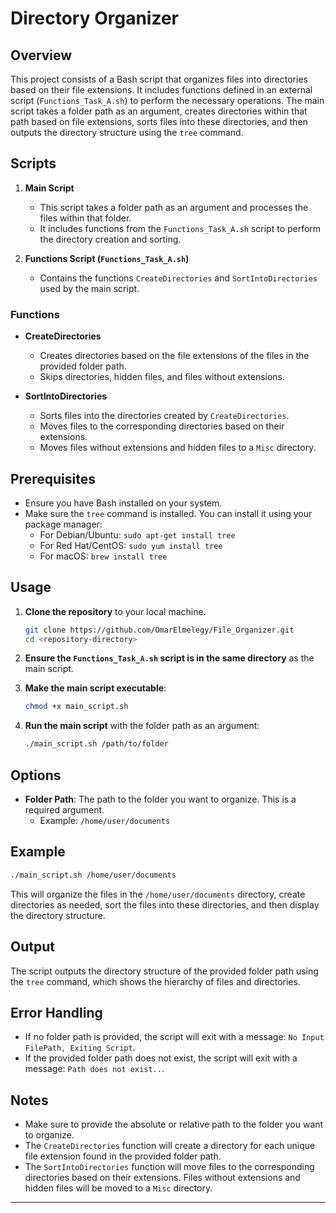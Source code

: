 # Directory Organizer

## Overview

This project consists of a Bash script that organizes files into directories based on their file extensions. It includes functions defined in an external script (`Functions_Task_A.sh`) to perform the necessary operations. The main script takes a folder path as an argument, creates directories within that path based on file extensions, sorts files into these directories, and then outputs the directory structure using the `tree` command.

## Scripts

1. **Main Script**
   - This script takes a folder path as an argument and processes the files within that folder.
   - It includes functions from the `Functions_Task_A.sh` script to perform the directory creation and sorting.

2. **Functions Script (`Functions_Task_A.sh`)**
   - Contains the functions `CreateDirectories` and `SortIntoDirectories` used by the main script.

### Functions

- **CreateDirectories**
  - Creates directories based on the file extensions of the files in the provided folder path.
  - Skips directories, hidden files, and files without extensions.

- **SortIntoDirectories**
  - Sorts files into the directories created by `CreateDirectories`.
  - Moves files to the corresponding directories based on their extensions.
  - Moves files without extensions and hidden files to a `Misc` directory.

## Prerequisites

- Ensure you have Bash installed on your system.
- Make sure the `tree` command is installed. You can install it using your package manager:
  - For Debian/Ubuntu: `sudo apt-get install tree`
  - For Red Hat/CentOS: `sudo yum install tree`
  - For macOS: `brew install tree`

## Usage

1. **Clone the repository** to your local machine.
   ```bash
   git clone https://github.com/OmarElmelegy/File_Organizer.git
   cd <repository-directory>
   ```

2. **Ensure the `Functions_Task_A.sh` script is in the same directory** as the main script.

3. **Make the main script executable**:
   ```bash
   chmod +x main_script.sh
   ```

4. **Run the main script** with the folder path as an argument:
   ```bash
   ./main_script.sh /path/to/folder
   ```

## Options

- **Folder Path**: The path to the folder you want to organize. This is a required argument.
  - Example: `/home/user/documents`

## Example

```bash
./main_script.sh /home/user/documents
```

This will organize the files in the `/home/user/documents` directory, create directories as needed, sort the files into these directories, and then display the directory structure.

## Output

The script outputs the directory structure of the provided folder path using the `tree` command, which shows the hierarchy of files and directories.

## Error Handling

- If no folder path is provided, the script will exit with a message: `No Input FilePath, Exiting Script`.
- If the provided folder path does not exist, the script will exit with a message: `Path does not exist..`.

## Notes

- Make sure to provide the absolute or relative path to the folder you want to organize.
- The `CreateDirectories` function will create a directory for each unique file extension found in the provided folder path.
- The `SortIntoDirectories` function will move files to the corresponding directories based on their extensions. Files without extensions and hidden files will be moved to a `Misc` directory.

---